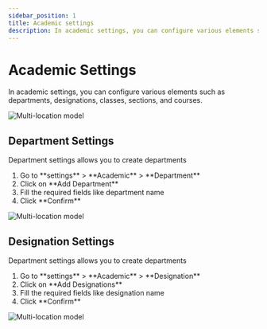 ```yaml
---
sidebar_position: 1
title: Academic settings
description: In academic settings, you can configure various elements such as departments, designations, classes, sections, and courses.
---
```


# Academic Settings

In academic settings, you can configure various elements such as departments, designations, classes, sections, and courses.

![Multi-location model](/img/academic-settings.png)


## Department Settings

Department settings allows you to create departments

<ol>
<li>Go to **settings** > **Academic** > **Department**</li>
<li>Click on **Add Department**</li>
<li>Fill the required fields like department name</li>
<li>Click **Confirm**</li>
</ol>

![Multi-location model](/img/department-settings.png)


## Designation Settings

Department settings allows you to create departments

<ol>
<li>Go to **settings** > **Academic** > **Designation**</li>
<li>Click on **Add Designations**</li>
<li>Fill the required fields like designation name</li>
<li>Click **Confirm**</li>
</ol>

![Multi-location model](/img/designation-settings.png)
